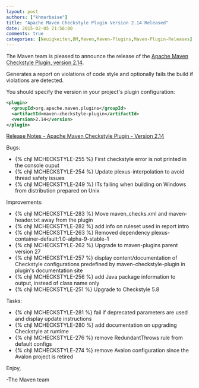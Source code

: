```yaml
---
layout: post
authors: ["khmarbaise"]
title: "Apache Maven Checkstyle Plugin Version 2.14 Released"
date: 2015-02-05 21:56:00
comments: true
categories: [Neuigkeiten,BM,Maven,Maven-Plugins,Maven-Plugin-Releases]
---
```

The Maven team is pleased to announce the release of the 
[Apache Maven Checkstyle Plugin, version 2.14](http://maven.apache.org/plugins/maven-checkstyle-plugin/).

Generates a report on violations of code style and optionally fails the build
if violations are detected.


You should specify the version in your project's plugin configuration:

``` xml
<plugin>
  <groupId>org.apache.maven.plugins</groupId>
  <artifactId>maven-checkstyle-plugin</artifactId>
  <version>2.14</version>
</plugin>
```

<!-- more -->

[Release Notes - Apache Maven Checkstyle Plugin - Version 2.14](http://jira.codehaus.org/secure/ReleaseNote.jspa?projectId=11127&version=20631)

Bugs:

 * {% chjl MCHECKSTYLE-255 %} First checkstyle error is not printed in the console ouput
 * {% chjl MCHECKSTYLE-254 %} Update plexus-interpolation to avoid thread safety issues
 * {% chjl MCHECKSTYLE-249 %} ITs failing when building on Windows from distribution prepared on Unix

Improvements:

 * {% chjl MCHECKSTYLE-283 %} Move maven_checks.xml and maven-header.txt away from the plugin
 * {% chjl MCHECKSTYLE-282 %} add info on ruleset used in report intro
 * {% chjl MCHECKSTYLE-263 %} Removed dependency plexus-container-default:1.0-alpha-9-stable-1
 * {% chjl MCHECKSTYLE-262 %} Upgrade to maven-plugins parent version 27
 * {% chjl MCHECKSTYLE-257 %} display content/documentation of Checkstyle configurations predefined by maven-checkstyle-plugin in plugin's documentation site
 * {% chjl MCHECKSTYLE-256 %} add Java package information to output, instead of class name only
 * {% chjl MCHECKSTYLE-251 %} Upgrade to Checkstyle 5.8

Tasks:

 * {% chjl MCHECKSTYLE-281 %} fail if deprecated parameters are used and display update instructions
 * {% chjl MCHECKSTYLE-280 %} add documentation on upgrading Checkstyle at runtime
 * {% chjl MCHECKSTYLE-276 %} remove RedundantThrows rule from default configs
 * {% chjl MCHECKSTYLE-274 %} remove Avalon configuration since the Avalon project is retired


Enjoy,

-The Maven team

